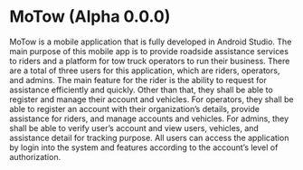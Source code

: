 # MoTow (Alpha 0.0.0)

MoTow is a mobile application that is fully developed in Android Studio. The main purpose of this mobile app is to provide roadside assistance
services to riders and a platform for tow truck operators to run their business. There are a total of
three users for this application, which are riders, operators, and admins. The main feature for the
rider is the ability to request for assistance efficiently and quickly. Other than that, they shall be able
to register and manage their account and vehicles. For operators, they shall be able to register an
account with their organization’s details, provide assistance for riders, and manage accounts and
vehicles. For admins, they shall be able to verify user’s account and view users, vehicles, and
assistance detail for tracking purpose. All users can access the application by login into the system
and features according to the account’s level of authorization.
